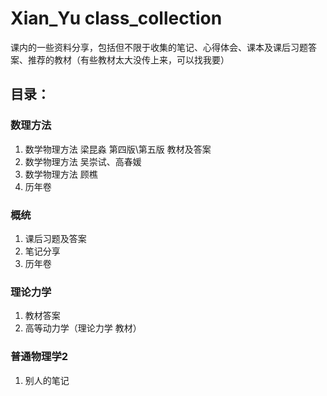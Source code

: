 # Xian_Yu class_collection
课内的一些资料分享，包括但不限于收集的笔记、心得体会、课本及课后习题答案、推荐的教材（有些教材太大没传上来，可以找我要）<br>
## 目录：
### 数理方法
1. 数学物理方法 梁昆淼 第四版\第五版 教材及答案
2. 数学物理方法 吴崇试、高春媛
3. 数学物理方法 顾樵
4. 历年卷
### 概统
1. 课后习题及答案
2. 笔记分享
3. 历年卷
### 理论力学
1. 教材答案
2. 高等动力学（理论力学 教材）
### 普通物理学2
1. 别人的笔记
